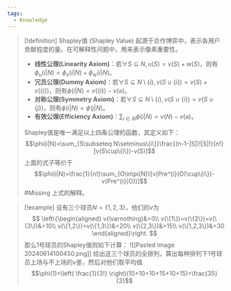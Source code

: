 ```yaml
---
tags:
  - Knowledge
---
```

> [!definition] Shapley值 (Shapley Value)
> 起源于合作博弈中，表示各用户贡献程度的量。在可解释性问题中，用来表示像素重要性。
> - **线性公理(Linearity Axiom)**：若$\forall S\subseteq N,u(S)=v(S)+w(S)$，则有$\phi_{u}(i|N)=\phi_{v}(i|N)+\phi_{w}(i|N)$。
> - **冗员公理(Dummy Axiom)**：若$\forall S\subseteq N\setminus\{i\},v(S\cup\{i\})=v(S)+v(\{i\})$，则有$\phi(i|N)=v(\{i\})-v(\varnothing)$。
> - **对称公理(Symmetry Axiom)**：若$\forall S\subseteq N\setminus\{i\},v(S\cup\{i\})=v(S\cup\{j\})$，则有$\phi(i|N)=\phi(j|N)$。
> - **有效公理(Efficiency Axiom)**：$\sum_{i\in N}\phi(i|N)=v(N)-v(\varnothing)$。
> 
> Shapley值是唯一满足以上四条公理的函数，其定义如下：
> $$\phi(i|N)=\sum_{S\subseteq N\setminus\{i\}}\frac{(n-1-|S|)!|S|!}{n!}[v(S\cup\{i\})-v(S)]$$
> 上面的式子等价于
> $$\phi(i|N)=\frac{1}{n!}\sum_{O\in\pi(N)}[v(Pre^{i}(O)\cup\{i\})-v(Pre^{i}(O))]$$
> #Missing 上式的解释。

> [!example] 
> 设有三个球员$N=\{1,2,3\}$，他们的$v$为
> $$
> \left\{\begin{aligned}
> v(\varnothing)&=0\\
> v(\{1\})=v(\{2\})=v(\{3\})&=10\\
> v(\{1,2\})=v(\{1,3\})&=20\\
> v(\{2,3\})&=15\\
> v(\{1,2,3\})&=30
> \end{aligned}\right.
> $$
> 那么1号球员的Shapley值则如下计算：
> ![[Pasted image 20240614100450.png]]
> 给出这三个球员的全排列，算出每种排列下1号球员上场与不上场的$v$差，然后对他们取平均值
> $$\phi(1)=\left( \frac{1}{3!} \right)(10+10+10+15+10+15)=\frac{35}{3}$$

